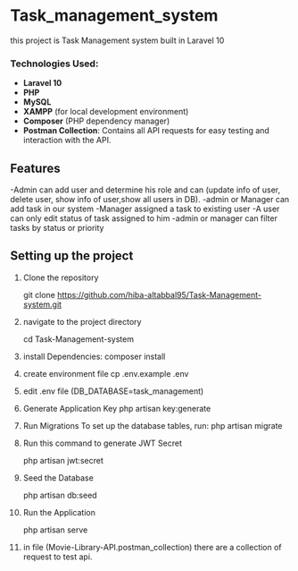 # Task_management_system

this project is Task Management system built in Laravel 10 

### Technologies Used:
- **Laravel 10**
- **PHP**
- **MySQL**
- **XAMPP** (for local development environment)
- **Composer** (PHP dependency manager)
- **Postman Collection**: Contains all API requests for easy testing and interaction with the API.

## Features
-Admin can add user and determine his role and can (update info of user, delete user, show info of user,show all users in DB).
-admin or Manager can add task in our system 
-Manager assigned a task to existing user
-A user can only edit status of task assigned to him
-admin or manager can filter tasks by status or priority




## Setting up the project

1. Clone the repository 

   git clone https://github.com/hiba-altabbal95/Task-Management-system.git
   
2. navigate to the project directory
  
    cd Task-Management-system  

3. install Dependencies: composer install 

4. create environment file  cp .env.example .env
  
5. edit .env file (DB_DATABASE=task_management)

6. Generate Application Key php artisan key:generate

7. Run Migrations To set up the database tables, run: php artisan migrate

8. Run this command to generate JWT Secret
   
   php artisan jwt:secret
   
9. Seed the Database
   
    php artisan db:seed
	
10. Run the Application
   
    php artisan serve

11. in file (Movie-Library-API.postman_collection) there are a collection of request to test api.




